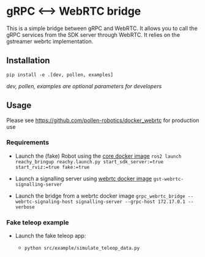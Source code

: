 # gRPC <--> WebRTC bridge

This is a simple bridge between gRPC and WebRTC. It allows you to call the gRPC services from the SDK server through WebRTC. It relies on the gstreamer webrtc implementation.

## Installation

```pip install -e .[dev, pollen, examples]```

*dev, pollen, examples are optional parameters for developers*

## Usage

Please see https://github.com/pollen-robotics/docker_webrtc for production use

### Requirements

* Launch the (fake) Robot using the [core docker image](https://github.com/pollen-robotics/docker_reachy2_core)
```ros2 launch reachy_bringup reachy.launch.py start_sdk_server:=true start_rviz:=true fake:=true```

* Launch a signalling server using [webrtc docker image](https://github.com/pollen-robotics/docker_webrtc)
```gst-webrtc-signalling-server```

* Launch the bridge from a webrtc docker image
```grpc_webrtc_bridge --webrtc-signaling-host signalling-server --grpc-host 172.17.0.1 --verbose```

### Fake teleop example

* Launch the fake teleop app:

  * ```python src/example/simulate_teleop_data.py```

